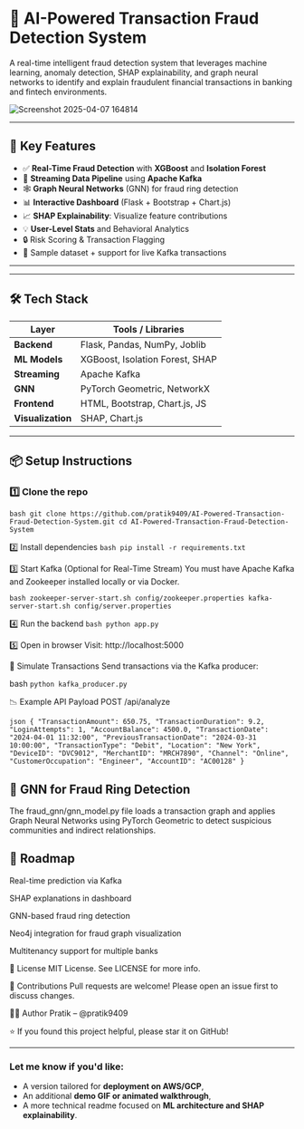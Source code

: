 
# 🧠 AI-Powered Transaction Fraud Detection System

A real-time intelligent fraud detection system that leverages machine learning, anomaly detection, SHAP explainability, and graph neural networks to identify and explain fraudulent financial transactions in banking and fintech environments.

![Screenshot 2025-04-07 164814](https://github.com/user-attachments/assets/412afc0e-5407-4532-be23-ae2f2374101c)


---

## 🚀 Key Features

- ✅ **Real-Time Fraud Detection** with **XGBoost** and **Isolation Forest**
- 🔄 **Streaming Data Pipeline** using **Apache Kafka**
- 🕸️ **Graph Neural Networks** (GNN) for fraud ring detection
- 📊 **Interactive Dashboard** (Flask + Bootstrap + Chart.js)
- 📈 **SHAP Explainability**: Visualize feature contributions
- 💡 **User-Level Stats** and Behavioral Analytics
- 🔒 Risk Scoring & Transaction Flagging
- 🧪 Sample dataset + support for live Kafka transactions

---


---

## 🛠️ Tech Stack

| Layer              | Tools / Libraries                    |
|-------------------|--------------------------------------|
| **Backend**        | Flask, Pandas, NumPy, Joblib         |
| **ML Models**      | XGBoost, Isolation Forest, SHAP      |
| **Streaming**      | Apache Kafka                         |
| **GNN**            | PyTorch Geometric, NetworkX          |
| **Frontend**       | HTML, Bootstrap, Chart.js, JS        |
| **Visualization**  | SHAP, Chart.js                       |

---

## 📦 Setup Instructions

### 1️⃣ Clone the repo

`bash
git clone https://github.com/pratik9409/AI-Powered-Transaction-Fraud-Detection-System.git
cd AI-Powered-Transaction-Fraud-Detection-System
`


2️⃣ Install dependencies
`bash
pip install -r requirements.txt
`

3️⃣ Start Kafka (Optional for Real-Time Stream)
You must have Apache Kafka and Zookeeper installed locally or via Docker.

`bash
zookeeper-server-start.sh config/zookeeper.properties
kafka-server-start.sh config/server.properties
`

4️⃣ Run the backend
`bash
python app.py
`

5️⃣ Open in browser
Visit: http://localhost:5000

🧪 Simulate Transactions
Send transactions via the Kafka producer:

bash
`python kafka_producer.py
`

📉 Example API Payload
POST /api/analyze

`json
{
  "TransactionAmount": 650.75,
  "TransactionDuration": 9.2,
  "LoginAttempts": 1,
  "AccountBalance": 4500.0,
  "TransactionDate": "2024-04-01 11:32:00",
  "PreviousTransactionDate": "2024-03-31 10:00:00",
  "TransactionType": "Debit",
  "Location": "New York",
  "DeviceID": "DVC9012",
  "MerchantID": "MRCH7890",
  "Channel": "Online",
  "CustomerOccupation": "Engineer",
  "AccountID": "AC00128"
}
`

## 🔬 GNN for Fraud Ring Detection
The fraud_gnn/gnn_model.py file loads a transaction graph and applies Graph Neural Networks using PyTorch Geometric to detect suspicious communities and indirect relationships.

## 📌 Roadmap
 Real-time prediction via Kafka

 SHAP explanations in dashboard

 GNN-based fraud ring detection

 Neo4j integration for fraud graph visualization

 Multitenancy support for multiple banks

📄 License
MIT License. See LICENSE for more info.

🙌 Contributions
Pull requests are welcome! Please open an issue first to discuss changes.

👨‍💻 Author
Pratik – @pratik9409

⭐ If you found this project helpful, please star it on GitHub!

---

### Let me know if you'd like:

- A version tailored for **deployment on AWS/GCP**,
- An additional **demo GIF or animated walkthrough**,
- A more technical readme focused on **ML architecture and SHAP explainability**.

